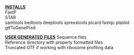 <b><u>INSTALLS</u></b>   
FastP   
STAR   
samtools
bedtools
deeptools
xpresstools
picard
fastqc
plastid
gtfToGenePred


<b><u>USER GENERATED FILES</u></b>
Sequence files   
Reference directory with properly formatted files   
Truncated GTF if working with ribosome profiling data   
